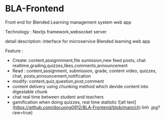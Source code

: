 # BLA-Frontend
Front end for Blended Learning management system web app

Technology : Nextjs framework,websocket server

detail description: interface for microservice Blended learning web app

Feature : 
  - Create: content,assignmment,file sumission,new feed posts, chat realtime,grading,quizzes,likes,comments,announcement
  - Read : content,assignment, submission, grade, content video, quizzes, chat, posts,announcement,notification
  - modify: content,quiz,question,post,comment
  - content delivery using chunking method which devide content into digestable chunk
  - chat real time between student and teachers
  - gamification when doing quizzes, real time statistic
![alt text](https://github.com/docuong0912/BLA-Frontend/blob/main/chị linh .jpg?raw=true)
